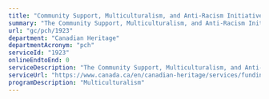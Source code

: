 ```yaml
---
title: "Community Support, Multiculturalism, and Anti-Racism Initiatives"
summary: "The Community Support, Multiculturalism, and Anti-Racism Initiatives service from Canadian Heritage is not available end-to-end online, according to the GC Service Inventory."
url: "gc/pch/1923"
department: "Canadian Heritage"
departmentAcronym: "pch"
serviceId: "1923"
onlineEndtoEnd: 0
serviceDescription: "The Community Support, Multiculturalism, and Anti-Racism Initiatives supports the mandate of the Department of Canadian Heritage by building bridges to promote intercultural understanding; equal opportunity for individuals of all origins; and citizenship, civic engagement and a healthy democracy."
serviceUrl: "https://www.canada.ca/en/canadian-heritage/services/funding/community-multiculturalism-anti-racism.html"
programDescription: "Multiculturalism"
---
```

